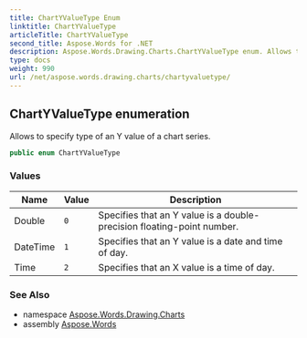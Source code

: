 ```yaml
---
title: ChartYValueType Enum
linktitle: ChartYValueType
articleTitle: ChartYValueType
second_title: Aspose.Words for .NET
description: Aspose.Words.Drawing.Charts.ChartYValueType enum. Allows to specify type of an Y value of a chart series in C#.
type: docs
weight: 990
url: /net/aspose.words.drawing.charts/chartyvaluetype/
---
```

## ChartYValueType enumeration

Allows to specify type of an Y value of a chart series.

```csharp
public enum ChartYValueType
```

### Values

| Name | Value | Description |
| --- | --- | --- |
| Double | `0` | Specifies that an Y value is a double-precision floating-point number. |
| DateTime | `1` | Specifies that an Y value is a date and time of day. |
| Time | `2` | Specifies that an X value is a time of day. |

### See Also

* namespace [Aspose.Words.Drawing.Charts](../../aspose.words.drawing.charts/)
* assembly [Aspose.Words](../../)
